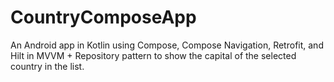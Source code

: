 # CountryComposeApp  
An Android app in Kotlin using Compose, Compose Navigation, Retrofit, and Hilt in MVVM + Repository pattern to show the capital of the selected country in the list.
